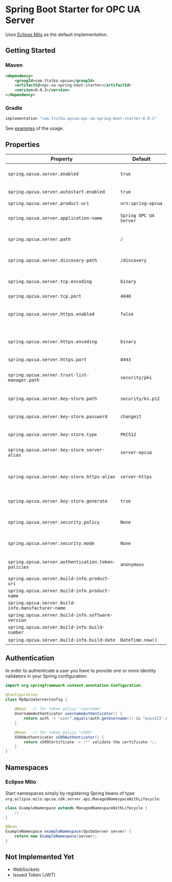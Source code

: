 # Spring Boot Starter for OPC UA Server

Uses [Eclipse Milo](https://github.com/eclipse/milo) as the default implementation.

## Getting Started

### Maven
```xml
<dependency>
    <groupId>com.ttulka.opcua</groupId>
    <artifactId>opc-ua-spring-boot-starter</artifactId>
    <version>0.0.2</version>
</dependency>
```

### Gradle
```groovy
implementation "com.ttulka.opcua:opc-ua-spring-boot-starter:0.0.1"
```

See [examples](https://github.com/ttulka/opc-ua-spring-boot-starter/blob/main/examples) of the usage.

## Properties

| Property                                            | Default                | Description                              | Type                                             |
|-----------------------------------------------------|------------------------|------------------------------------------|--------------------------------------------------|
| `spring.opcua.server.enabled`                       | `true`                 | OPC UA Server is enabled                 | boolean                                          |
| `spring.opcua.server.autostart.enabled`             | `true`                 | Server starts automatically              | boolean                                          |
| `spring.opcua.server.product-uri`                   | `urn:spring:opcua`     | Product URI                              | string                                           |
| `spring.opcua.server.application-name`              | `Spring OPC UA Server` | Server Application name                  | string                                           |
| `spring.opcua.server.path`                          | `/`                    | Server Application path                  | string                                           |
| `spring.opcua.server.discovery-path`                | `/discovery`           | Server Application path                  | string                                           |
| `spring.opcua.server.tcp.encoding`                  | `binary`               | Encoding for OPC UA TCP protocol         | enum (`binary`)                                  |
| `spring.opcua.server.tcp.port`                      | `4840`                 | TCP port                                 | int                                              |
| `spring.opcua.server.https.enabled`                 | `false`                | OPC UA HTTPS protocol enabled            | boolean                                          |
| `spring.opcua.server.https.encoding`                | `binary`               | Encoding for OPC UA HTTPS protocol       | enum (`binary`, `xml`, `json`)                   |
| `spring.opcua.server.https.port`                    | `8443`                 | HTTPS port                               | int                                              |
| `spring.opcua.server.trust-list-manager.path`       | `security/pki`         | Path to the Trust List Manager directory | path                                             |
| `spring.opcua.server.key-store.path`                | `security/ks.p12`      | Path to the Key Store file               | path                                             |
| `spring.opcua.server.key-store.password`            | `changeit`             | Password to the Key Store file           | string                                           |
| `spring.opcua.server.key-store.type`                | `PKCS12`               | Key Store type                           | string                                           |
| `spring.opcua.server.key-store.server-alias`        | `server-opcua`         | Server certificate alias                 | string                                           |
| `spring.opcua.server.key-store.https-alias`         | `server-https`         | HTTPS server certificate alias           | string                                           |
| `spring.opcua.server.key-store.generate`            | `true`                 | Generate when not found                  | boolean                                          |
| `spring.opcua.server.security.policy`               | `None`                 | Security policy                          | enum (`None`, `Basic128Rsa15`, `Basic256Sha256`) |
| `spring.opcua.server.security.mode`                 | `None`                 | Message security mode                    | enum (`None`, `Sign`, `SignAndEncrypt`)          |
| `spring.opcua.server.authentication.token-policies` | `anonymous`            | List of token policies                   | enum (`anonymous`, `username`, `x509`)           |
| `spring.opcua.server.build-info.product-uri`        |                        |                                          | string                                           |
| `spring.opcua.server.build-info.product-name`       |                        |                                          | string                                           |
| `spring.opcua.server.build-info.manufacturer-name`  |                        |                                          | string                                           |
| `spring.opcua.server.build-info.software-version`   |                        |                                          | string                                           |
| `spring.opcua.server.build-info.build-number`       |                        |                                          | string                                           |
| `spring.opcua.server.build-info.build-date`         | `DateTime.now()`       |                                          | DateTime                                         |

## Authentication

In order to authenticate a user you have to provide one or more identity validators in your Spring configuration:

```java
import org.springframework.context.annotation.Configuration;

@Configuration
class MyOpcUaServerConfig {
    
    @Bean   // for token policy "username"
    UsernameAuthenticator usernameAuthenticator() {
        return auth -> "user".equals(auth.getUsername()) && "pass123".equals(auth.getPassword());
    }

    @Bean   // for token policy "x509"
    X509Authenticator x509Authenticator() {
        return x509Certificate -> /** validate the certificate */;
    }
}
```

## Namespaces

### Eclipse Milo

Start namespaces simply by registering Spring beans of type `org.eclipse.milo.opcua.sdk.server.api.ManagedNamespaceWithLifecycle`:

```java
class ExampleNamespace extends ManagedNamespaceWithLifecycle {
    // ...
}

@Bean 
ExampleNamespace exampleNamespace(OpcUaServer server) {
    return new ExampleNamespace(server);
}
```

## Not Implemented Yet

- WebSockets
- Issued Token (JWT)
